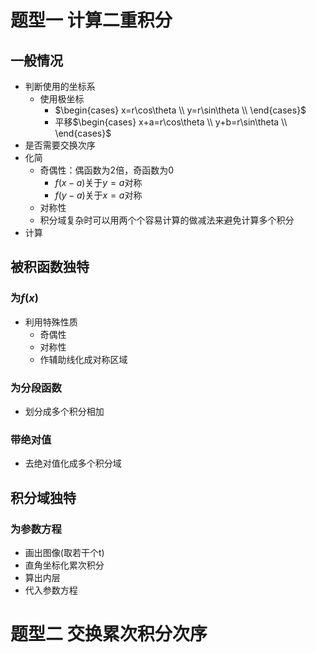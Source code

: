 # 题型一 计算二重积分

## 一般情况

- 判断使用的坐标系
   - 使用极坐标
      - $\begin{cases}
      x=r\cos\theta \\
      y=r\sin\theta \\
      \end{cases}$
      - 平移$\begin{cases}
      x+a=r\cos\theta \\
      y+b=r\sin\theta \\
      \end{cases}$
- 是否需要交换次序
- 化简
   - 奇偶性：偶函数为2倍，奇函数为0
      - $f(x-a)$关于$y=a$对称
      - $f(y-a)$关于$x=a$对称
   - 对称性
   - 积分域复杂时可以用两个个容易计算的做减法来避免计算多个积分
- 计算

## 被积函数独特

### 为$f(x)$

- 利用特殊性质
   - 奇偶性
   - 对称性
   - 作辅助线化成对称区域

### 为分段函数

- 划分成多个积分相加

### 带绝对值

- 去绝对值化成多个积分域

## 积分域独特

### 为参数方程

- 画出图像(取若干个t)
- 直角坐标化累次积分
- 算出内层
- 代入参数方程

# 题型二 交换累次积分次序